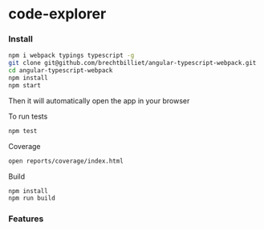 # code-explorer



### Install

```sh
npm i webpack typings typescript -g
git clone git@github.com/brechtbilliet/angular-typescript-webpack.git
cd angular-typescript-webpack
npm install
npm start
```

Then it will automatically open the app in your browser

To run tests

```sh
npm test
```

Coverage

```sh
open reports/coverage/index.html
```

Build
```sh
npm install
npm run build
```


### Features

